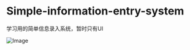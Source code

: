 # Simple-information-entry-system

学习用的简单信息录入系统，暂时只有UI

![Image](https://github.com/singhwong/Simple-information-entry-system/blob/master/menu.saveimg.savepath20180726123647.jpg)
